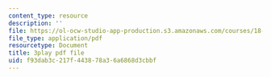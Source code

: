 ```yaml
---
content_type: resource
description: ''
file: https://ol-ocw-studio-app-production.s3.amazonaws.com/courses/18-06sc-linear-algebra-fall-2011/f93dab3c217f443878a36a6868d3cbbf_TX_vooSnhm8.pdf
file_type: application/pdf
resourcetype: Document
title: 3play pdf file
uid: f93dab3c-217f-4438-78a3-6a6868d3cbbf
---
```

